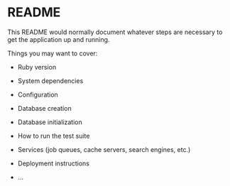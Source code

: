 # README


This README would normally document whatever steps are necessary to get the
application up and running.

Things you may want to cover:

* Ruby version

* System dependencies

* Configuration

* Database creation

* Database initialization

* How to run the test suite

* Services (job queues, cache servers, search engines, etc.)

* Deployment instructions

* ...


<!-- User Stories
1) User should sign in
2) User should be able to add a pet to their watchlist
3) View their watchlist 
4) Swap a pet from their watchlist with another pet
5) Delete a pet from their watchlist
6) Browse all pets
7) Error message for sign up if under 18 -->

<!-- Jenn: 

1. Uninitialized Constant Pet error
2. Pet index page/show page 
3. Form For Watchlist (adding pet to watchlist, swapping pet)
4. Delete a pet from watchlist 

Jim:
 
1. User Show Page which shows pets on watchlist 
2. Browse a list of all the pets
3. Error message for sign up if under 18 -->
<!-- 4. User Sign in -->